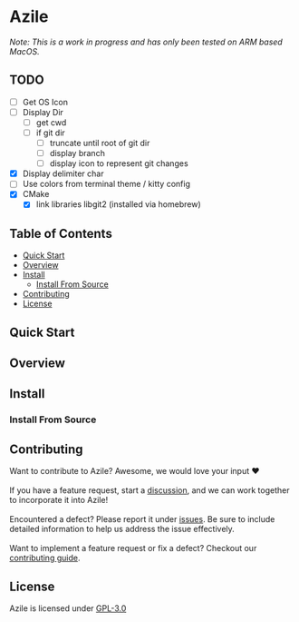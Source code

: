 # Azile

*Note: This is a work in progress and has only been tested on ARM based MacOS.*

## TODO

- [ ] Get OS Icon
- [ ] Display Dir
    - [ ] get cwd
    - [ ] if git dir
        - [ ] truncate until root of git dir
        - [ ] display branch 
        - [ ] display icon to represent git changes
- [x] Display delimiter char
- [ ] Use colors from terminal theme / kitty config
- [x] CMake
    - [x] link libraries libgit2 (installed via homebrew) 

## Table of Contents
- [Quick Start](#quick-start)
- [Overview](#overview)
- [Install](#install)
    - [Install From Source](#install-from-source)
- [Contributing](#contributing)
- [License](#license)

## Quick Start

## Overview

## Install

### Install From Source

## Contributing 

Want to contribute to Azile? Awesome, we would love your input ♥\
\
If you have a feature request, start a [discussion](https://github.com/navazjm/azile/discussions),
and we can work together to incorporate it into Azile!\
\
Encountered a defect? Please report it under [issues](https://github.com/navazjm/azile/issues).
Be sure to include detailed information to help us address the issue effectively.\
\
Want to implement a feature request or fix a defect? Checkout our [contributing guide](./docs/contributing.md).

## License

Azile is licensed under [GPL-3.0](./COPYING)
